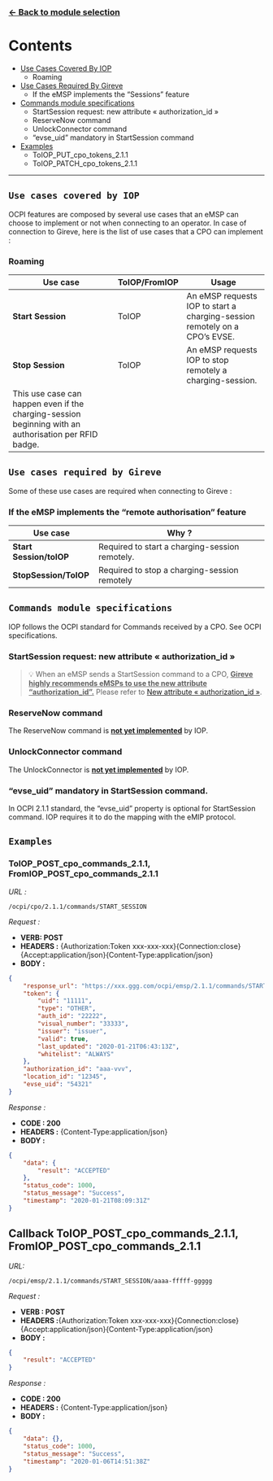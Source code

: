 ### [<- Back to module selection](emsp_edits.md)

# Contents 

* [Use Cases Covered By IOP](#use-cases-covered-by-iop)
  - Roaming
* [Use Cases Required By Gireve](#use-cases-required-by-gireve)
  - If the eMSP implements the “Sessions” feature
* [Commands module specifications](#commands-module-specifications)
  - StartSession request: new attribute « authorization_id »
  -  ReserveNow command	
  - UnlockConnector command
  - “evse_uid” mandatory in StartSession command
* [Examples](#examples)
  - ToIOP_PUT_cpo_tokens_2.1.1
  - ToIOP_PATCH_cpo_tokens_2.1.1  


***


## `Use cases covered by IOP`

OCPI features are composed by several use cases that an eMSP can choose to implement or not when connecting to an operator. In case of connection to Gireve, here is the list of use cases that a CPO can implement :


### Roaming

| Use case | ToIOP/FromIOP | Usage |
| ----------- | ----------- | ----------- |
| **Start Session** | ToIOP | An eMSP requests IOP to start a charging-session remotely on a CPO’s EVSE. |
| **Stop Session** | ToIOP | An eMSP requests IOP to stop remotely a charging-session.
This use case can happen even if the charging-session beginning with an authorisation per RFID badge. |

## `Use cases required by Gireve`

Some of these use cases are required when connecting to Gireve :

### If the eMSP implements the “remote authorisation” feature

| Use case |  Why ? | 
| ----------- | ----------- |
| **Start Session/toIOP** | Required to start a charging-session remotely. | 
| **StopSession/ToIOP** | Required to stop a charging-session remotely | 

## `Commands module specifications`

IOP follows the OCPI standard for Commands received by a CPO. See OCPI specifications.

### StartSession request: new attribute « authorization_id »

> :bulb: When an eMSP sends a StartSession command to a CPO, **<ins>Gireve highly recommends eMSPs to use the new attribute “authorization_id”.</ins>** Please refer to [New attribute « authorization_id »](integration_guidelines.md).

### ReserveNow command

The ReserveNow command is **<ins>not yet implemented</ins>** by IOP.

### UnlockConnector command

The UnlockConnector is **<ins>not yet implemented</ins>** by IOP. 

### “evse_uid” mandatory in StartSession command.

In OCPI 2.1.1 standard, the “evse_uid” property is optional for StartSession command.
IOP requires it to do the mapping with the eMIP protocol.


## `Examples`

### ToIOP_POST_cpo_commands_2.1.1, FromIOP_POST_cpo_commands_2.1.1

*URL :*

`/ocpi/cpo/2.1.1/commands/START_SESSION`


*Request :*

- **VERB: POST**
- **HEADERS :** {Authorization:Token xxx-xxx-xxx}{Connection:close}{Accept:application/json}{Content-Type:application/json}
- **BODY :**

```json
{
    "response_url": "https://xxx.ggg.com/ocpi/emsp/2.1.1/commands/START_SESSION/111-222",
    "token": {
        "uid": "11111",
        "type": "OTHER",
        "auth_id": "22222",
        "visual_number": "33333",
        "issuer": "issuer",
        "valid": true,
        "last_updated": "2020-01-21T06:43:13Z",
        "whitelist": "ALWAYS"
    },
    "authorization_id": "aaa-vvv",
    "location_id": "12345",
    "evse_uid": "54321"
}
```

*Response :*


- **CODE : 200**
- **HEADERS :** {Content-Type:application/json}
- **BODY :**

```json
{
    "data": {
        "result": "ACCEPTED"
    },
    "status_code": 1000,
    "status_message": "Success",
    "timestamp": "2020-01-21T08:09:31Z"
}
```

## Callback ToIOP_POST_cpo_commands_2.1.1, FromIOP_POST_cpo_commands_2.1.1

*URL:*

`/ocpi/emsp/2.1.1/commands/START_SESSION/aaaa-fffff-ggggg`


*Request :*

- **VERB : POST**
- **HEADERS :**{Authorization:Token xxx-xxx-xxx}{Connection:close}{Accept:application/json}{Content-Type:application/json}
- **BODY :**

```json
{
    "result": "ACCEPTED"
}
```

*Response :*

- **CODE : 200**
- **HEADERS :** {Content-Type:application/json}
- **BODY :**

```json
{
    "data": {},
    "status_code": 1000,
    "status_message": "Success",
    "timestamp": "2020-01-06T14:51:38Z"
}
```
